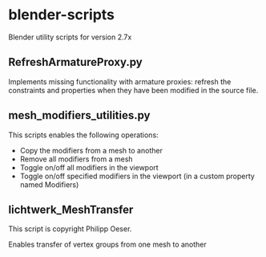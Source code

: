 # blender-scripts
Blender utility scripts for version 2.7x

## RefreshArmatureProxy.py 
Implements missing functionality with armature proxies: refresh the constraints and properties when they have been modified in the source file.

## mesh_modifiers_utilities.py
This scripts enables the following operations:
* Copy the modifiers from a mesh to another
* Remove all modifiers from a mesh
* Toggle on/off all modifiers in the viewport
* Toggle on/off specified modifiers in the viewport (in a custom property named Modifiers)

## lichtwerk_MeshTransfer
This script is copyright Philipp Oeser.

Enables transfer of vertex groups from one mesh to another

